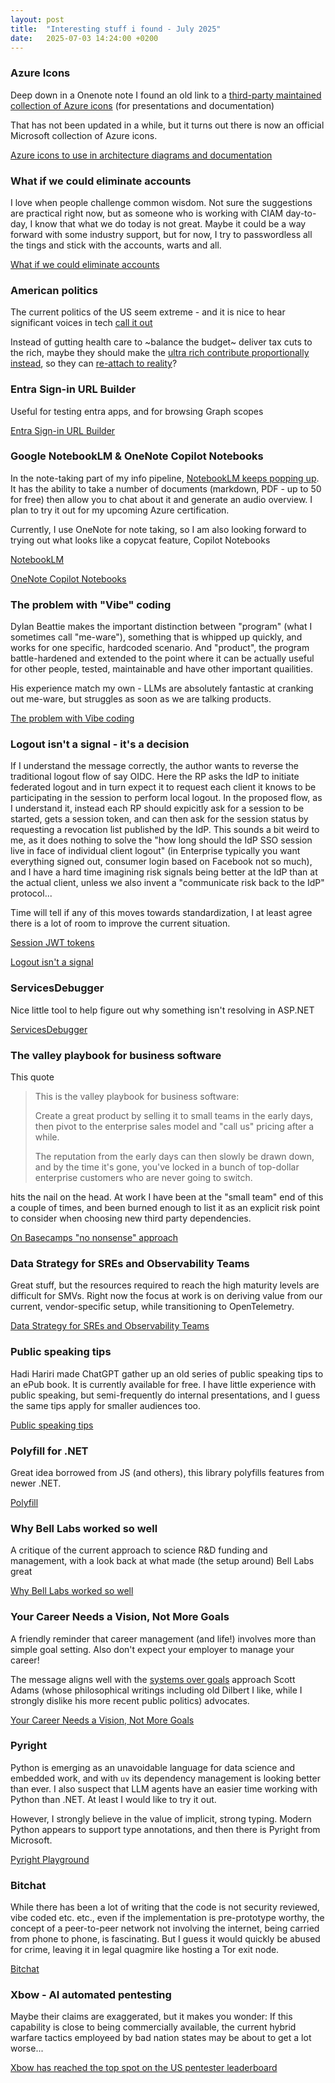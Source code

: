 ```yaml
---
layout: post
title:  "Interesting stuff i found - July 2025"
date:   2025-07-03 14:24:00 +0200
---
```

### Azure Icons
Deep down in a Onenote note I found an old link to a [third-party maintained collection of Azure icons](https://github.com/benc-uk/icon-collection) (for presentations and documentation) 

That has not been updated in a while, but it turns out there is now an official Microsoft collection of Azure icons.

[Azure icons to use in architecture diagrams and documentation](https://learn.microsoft.com/en-us/azure/architecture/icons/)

### What if we could eliminate accounts
I love when people challenge common wisdom. Not sure the suggestions are practical right now, but as someone who is working with CIAM day-to-day, I know that what we do today is not great. 
Maybe it could be a way forward with some industry support, but for now, I try to passwordless all the tings and stick with the accounts, warts and all.

[What if we could eliminate accounts](https://www.linkedin.com/pulse/what-we-eliminated-accounts-torres-dur%C3%A1n-cisa-crisc-cige-cist-5uluc/)

### American politics
The current politics of the US seem extreme - and it is nice to hear significant voices in tech [call it out](https://www.linkedin.com/posts/shanselman_its-so-frustrating-that-there-is-this-illusion-activity-7346720944465334272-a0cR)

Instead of gutting health care to ~balance the budget~ deliver tax cuts to the rich, maybe they should make the [ultra rich contribute proportionally instead](https://mainlymacro.blogspot.com/2025/06/a-minimum-tax-on-billionaires.html), so they can [re-attach to reality](https://x.com/_The_Prophet__/status/1939099420353798313)?

### Entra Sign-in URL Builder
Useful for testing entra apps, and for browsing Graph scopes

[Entra Sign-in URL Builder](https://signin.merill.net/)

### Google NotebookLM & OneNote Copilot Notebooks
In the note-taking part of my info pipeline, [NotebookLM keeps popping up](https://www.xda-developers.com/notebooklm-changed-view-of-ai/). It has the ability to take a number of documents (markdown, PDF - up to 50 for free) then allow you to chat about it and generate an audio overview.
I plan to try it out for my upcoming Azure certification.

Currently, I use OneNote for note taking, so I am also looking forward to trying out what looks like a copycat feature, Copilot Notebooks

[NotebookLM](https://notebooklm.google.com/)

[OneNote Copilot Notebooks](https://techcommunity.microsoft.com/blog/microsoft_365blog/introducing-copilot-notebooks-a-whole-new-way-to-work-with-ai-in-onenote/4428626)

### The problem with "Vibe" coding
Dylan Beattie makes the important distinction between "program" (what I sometimes call "me-ware"), something that is whipped up quickly, and works for one specific, hardcoded scenario. 
And "product", the program battle-hardened and extended to the point where it can be actually useful for other people, tested, maintainable and have other important quailities.

His experience match my own - LLMs are absolutely fantastic at cranking out me-ware, but struggles as soon as we are talking products.

[The problem with Vibe coding](https://dylanbeattie.net/2025/04/11/the-problem-with-vibe-coding.html)

### Logout isn't a signal - it's a decision
If I understand the message correctly, the author wants to reverse the traditional logout flow of say OIDC. Here the RP asks the IdP to initiate federated logout and in turn expect it to request each client it knows to be participating in the session to perform local logout. In the proposed flow, as I understand it, instead each RP should expicitly ask for a session to be started, gets a session token, and can then ask for the session status by requesting a revocation list published by the IdP.
This sounds a bit weird to me, as it does nothing to solve the "how long should the IdP SSO session live in face of individual client logout" (in Enterprise typically you want everything signed out, consumer login based on Facebook not so much), and I have a hard time imagining risk signals being better at the IdP than at the actual client, unless we also invent a "communicate risk back to the IdP" protocol...

Time will tell if any of this moves towards standardization, I at least agree there is a lot of room to improve the current situation.

[Session JWT tokens](https://www.linkedin.com/pulse/session-jwt-token-weve-been-missing-mike-schwartz-xtljc/)

[Logout isn't a signal](https://www.linkedin.com/pulse/logout-isnt-signalits-decision-mike-schwartz-poonc/)

### ServicesDebugger
Nice little tool to help figure out why something isn't resolving in ASP.NET

[ServicesDebugger](https://gist.github.com/khalidabuhakmeh/066fa8b2ced6f85424c16146ecb7b55b)

### The valley playbook for business software
This quote

> This is the valley playbook for business software:
> 
> Create a great product by selling it to small teams in the early days,
> then pivot to the enterprise sales model and "call us" pricing after a while.
> 
> The reputation from the early days can then slowly be drawn down,
> and by the time it's gone, you've locked in a bunch of top-dollar
> enterprise customers who are never going to switch.

hits the nail on the head. At work I have been at the "small team" end of this a couple of times, and been burned enough to list it as an explicit risk point
to consider when choosing new third party dependencies.

[On Basecamps "no nonsense" approach](https://www.linkedin.com/posts/david-heinemeier-hansson-374b18221_after-selling-basecamp-for-two-decades-its-activity-7320709707101327360-usYK/)

### Data Strategy for SREs and Observability Teams
Great stuff, but the resources required to reach the high maturity levels are difficult for SMVs. Right now the focus at work is on deriving value from our current, vendor-specific setup, 
while transitioning to OpenTelemetry.

[Data Strategy for SREs and Observability Teams](https://www.honeycomb.io/blog/data-strategy-sre-observability-teams)

### Public speaking tips
Hadi Hariri made ChatGPT gather up an old series of public speaking tips to an ePub book. It is currently available for free.
I have little experience with public speaking, but semi-frequently do internal presentations, and I guess the same tips apply for smaller audiences too.

[Public speaking tips](https://www.linkedin.com/posts/hadi-hariri_public-speaking-tips-activity-7319430541206798336-wbMH/)

### Polyfill for .NET
Great idea borrowed from JS (and others), this library polyfills features from newer .NET.

[Polyfill](https://github.com/SimonCropp/Polyfill)

### Why Bell Labs worked so well
A critique of the current approach to science R&D funding and management, with a look back at what made (the setup around) Bell Labs great

[Why Bell Labs worked so well](https://manganiello.social/notice/AukwkbWFAQDB0uXM80)

### Your Career Needs a Vision, Not More Goals 
A friendly reminder that career management (and life!) involves more than simple goal setting. Also don't expect your employer to manage your career!

The message aligns well with the [systems over goals](https://www.goodreads.com/quotes/973029-a-goal-is-a-specific-objective-that-you-either-achieve) approach Scott Adams (whose philosophical writings including old Dilbert I like, while I strongly dislike his more recent public politics) advocates.

[Your Career Needs a Vision, Not More Goals](https://alifeengineered.substack.com/p/your-career-needs-a-vision-not-more)

### Pyright
Python is emerging as an unavoidable language for data science and embedded work, and with `uv` its dependency management is looking better than ever. I also suspect that LLM agents
have an easier time working with Python than .NET. At least I would like to try it out.

However, I strongly believe in the value of implicit, strong typing. Modern Python appears to support type annotations, and then there is Pyright from Microsoft.

[Pyright Playground](https://pyright-play.net/)

### Bitchat
While there has been a lot of writing that the code is not security reviewed, vibe coded etc. etc., even if the implementation is pre-prototype worthy, the concept of a peer-to-peer network not involving the internet, being carried from phone to phone, is fascinating. But I guess it would quickly be abused for crime, leaving it in legal quagmire like hosting a Tor exit node.

[Bitchat](https://github.com/permissionlesstech/bitchat)

### Xbow - AI automated pentesting
Maybe their claims are exaggerated, but it makes you wonder: If this capability is close to being commercially available, the current hybrid warfare tactics employeed by bad nation states may be about to get a lot worse...

[Xbow has reached the top spot on the US pentester leaderboard](https://xbow.com/blog/top-1-how-xbow-did-it/)
